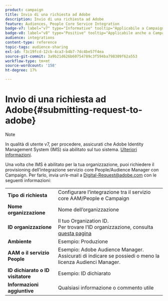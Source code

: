 ```yaml
---
product: campaign
title: Invio di una richiesta ad Adobe
description: Invio di una richiesta ad Adobe
feature: Audiences, People Core Service Integration
badge-v7: label="v7" type="Informative" tooltip="Applicabile a Campaign Classic v7"
badge-v8: label="v8" type="Positive" tooltip="Applicabile anche a Campaign v8"
audience: integrations
content-type: reference
topic-tags: audience-sharing
exl-id: f3c19fcd-12cb-4ca3-b4b7-7dc4be57f4ea
source-git-commit: 3a9b21d626b60754789c3f594ba798309f62a553
workflow-type: tm+mt
source-wordcount: '158'
ht-degree: 17%

---
```


# Invio di una richiesta ad Adobe{#submitting-request-to-adobe}



>[!NOTE]
>
>In qualità di utente v7, per procedere, assicurati che Adobe Identity Management System (IMS) sia abilitato sul tuo sistema. [Ulteriori informazioni](../../integrations/using/about-adobe-id.md).

Una volta che IMS è abilitato per la tua organizzazione, puoi richiedere il provisioning dell’integrazione servizio core People/Audience Manager con Campaign. Per farlo, invia un’e-mail a [Digital-Request@adobe.com](mailto:Digital-Request@adobe.com) con le seguenti informazioni:

<table> 
 <tbody> 
  <tr> 
   <td> <strong>Tipo di richiesta</strong><br /> </td> 
   <td> Configurare l’integrazione tra il servizio core AAM/People e Campaign </td> 
  </tr> 
  <tr> 
   <td> <strong>Nome organizzazione</strong><br /> </td> 
   <td> Nome dell’organizzazione </td> 
  </tr> 
  <tr> 
   <td> <strong>ID organizzazione </strong><br /> </td> 
   <td> Il tuo Organization ID. <br> Per trovare l’ID organizzazione, consulta <a href="https://experienceleague.adobe.com/docs/core-services/interface/administration/organizations.html?lang=it">questa pagina</a></td> 
  </tr> 
  <tr> 
   <td> <strong>Ambiente</strong><br /> </td> 
   <td> Esempio: Produzione </td> 
  </tr> 
  <tr> 
   <td> <strong>AAM o il servizio People</strong><br /> </td> 
   <td> Esempio: Adobe Audience Manager. Assicurati di indicare se possiedi o meno la licenza Audienci Manager.</td> 
  </tr> 
  <tr> 
   <td> <strong>ID dichiarato o ID visitatore</strong><br /> </td> 
   <td> Esempio: ID dichiarato </td> 
  </tr> 
  <tr> 
   <td> <strong>Informazioni aggiuntive</strong><br /> </td> 
   <td> Qualsiasi informazione o commento utile </td> 
  </tr> 
 </tbody> 
</table>
